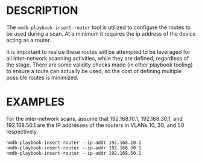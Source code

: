 DESCRIPTION
===========

The `nmdb-playbook-insert-router` tool is utilized to configure the routes to
be used during a scan.  At a minimum it requires the ip address of the device
acting as a router.

It is important to realize these routes will be attempted to be leveraged for
all inter-network scanning activities, while they are defined, regardless of
the stage.  There are some validity checks made (in other playbook tooling) to
ensure a route can actually be used, so the cost of defining multiple possible
routes is minimized.


EXAMPLES
========

For the inter-network scans, assume that 192.168.10.1, 192.168.30.1, and
192.168.50.1 are the IP addresses of the routers in VLANs 10, 30, and 50
respectively.
```
nmdb-playbook-insert-router --ip-addr 192.168.10.1
nmdb-playbook-insert-router --ip-addr 192.168.30.1
nmdb-playbook-insert-router --ip-addr 192.168.50.1
```
